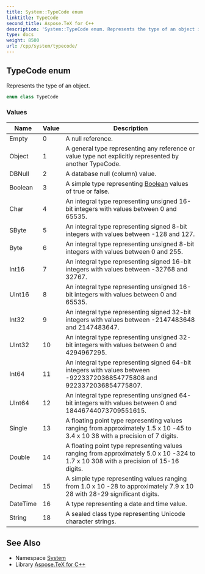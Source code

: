 ```yaml
---
title: System::TypeCode enum
linktitle: TypeCode
second_title: Aspose.TeX for C++
description: 'System::TypeCode enum. Represents the type of an object in C++.'
type: docs
weight: 8500
url: /cpp/system/typecode/
---
```

## TypeCode enum


Represents the type of an object.

```cpp
enum class TypeCode
```

### Values

| Name | Value | Description |
| --- | --- | --- |
| Empty | 0 | A null reference. |
| Object | 1 | A general type representing any reference or value type not explicitly represented by another TypeCode. |
| DBNull | 2 | A database null (column) value. |
| Boolean | 3 | A simple type representing [Boolean](../boolean/) values of true or false. |
| Char | 4 | An integral type representing unsigned 16-bit integers with values between 0 and 65535. |
| SByte | 5 | An integral type representing signed 8-bit integers with values between -128 and 127. |
| Byte | 6 | An integral type representing unsigned 8-bit integers with values between 0 and 255. |
| Int16 | 7 | An integral type representing signed 16-bit integers with values between -32768 and 32767. |
| UInt16 | 8 | An integral type representing unsigned 16-bit integers with values between 0 and 65535. |
| Int32 | 9 | An integral type representing signed 32-bit integers with values between -2147483648 and 2147483647. |
| UInt32 | 10 | An integral type representing unsigned 32-bit integers with values between 0 and 4294967295. |
| Int64 | 11 | An integral type representing signed 64-bit integers with values between -9223372036854775808 and 9223372036854775807. |
| UInt64 | 12 | An integral type representing unsigned 64-bit integers with values between 0 and 18446744073709551615. |
| Single | 13 | A floating point type representing values ranging from approximately 1.5 x 10 -45 to 3.4 x 10 38 with a precision of 7 digits. |
| Double | 14 | A floating point type representing values ranging from approximately 5.0 x 10 -324 to 1.7 x 10 308 with a precision of 15-16 digits. |
| Decimal | 15 | A simple type representing values ranging from 1.0 x 10 -28 to approximately 7.9 x 10 28 with 28-29 significant digits. |
| DateTime | 16 | A type representing a date and time value. |
| String | 18 | A sealed class type representing Unicode character strings. |

## See Also

* Namespace [System](../)
* Library [Aspose.TeX for C++](../../)

